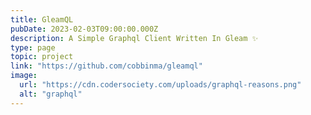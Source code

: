 ```yaml
---
title: GleamQL
pubDate: 2023-02-03T09:00:00.000Z
description: A Simple Graphql Client Written In Gleam ✨
type: page
topic: project
link: "https://github.com/cobbinma/gleamql"
image:
  url: "https://cdn.codersociety.com/uploads/graphql-reasons.png"
  alt: "graphql"
---
```

